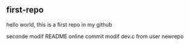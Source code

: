 ## first-repo
hello world,
this is a first repo in my github

seconde modif README online
commit modif dev.c from user newrepo
